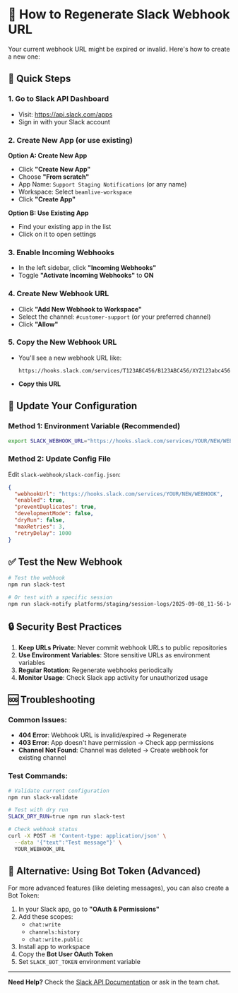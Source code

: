 # 🔄 How to Regenerate Slack Webhook URL

Your current webhook URL might be expired or invalid. Here's how to create a new one:

## 🚀 Quick Steps

### 1. **Go to Slack API Dashboard**
- Visit: https://api.slack.com/apps
- Sign in with your Slack account

### 2. **Create New App (or use existing)**

**Option A: Create New App**
- Click **"Create New App"**
- Choose **"From scratch"**
- App Name: `Support Staging Notifications` (or any name)
- Workspace: Select `beamlive-workspace`
- Click **"Create App"**

**Option B: Use Existing App**
- Find your existing app in the list
- Click on it to open settings

### 3. **Enable Incoming Webhooks**
- In the left sidebar, click **"Incoming Webhooks"**
- Toggle **"Activate Incoming Webhooks"** to **ON**

### 4. **Create New Webhook URL**
- Click **"Add New Webhook to Workspace"**
- Select the channel: `#customer-support` (or your preferred channel)
- Click **"Allow"**

### 5. **Copy the New Webhook URL**
- You'll see a new webhook URL like:
  ```
  https://hooks.slack.com/services/T123ABC456/B123ABC456/XYZ123abc456def789
  ```
- **Copy this URL**

## 🔧 Update Your Configuration

### Method 1: Environment Variable (Recommended)
```bash
export SLACK_WEBHOOK_URL="https://hooks.slack.com/services/YOUR/NEW/WEBHOOK"
```

### Method 2: Update Config File
Edit `slack-webhook/slack-config.json`:
```json
{
  "webhookUrl": "https://hooks.slack.com/services/YOUR/NEW/WEBHOOK",
  "enabled": true,
  "preventDuplicates": true,
  "developmentMode": false,
  "dryRun": false,
  "maxRetries": 3,
  "retryDelay": 1000
}
```

## ✅ Test the New Webhook

```bash
# Test the webhook
npm run slack-test

# Or test with a specific session
npm run slack-notify platforms/staging/session-logs/2025-09-08_11-56-14_api-admin-core-dev-errors-20250908
```

## 🔒 Security Best Practices

1. **Keep URLs Private**: Never commit webhook URLs to public repositories
2. **Use Environment Variables**: Store sensitive URLs as environment variables
3. **Regular Rotation**: Regenerate webhooks periodically
4. **Monitor Usage**: Check Slack app activity for unauthorized usage

## 🆘 Troubleshooting

### Common Issues:
- **404 Error**: Webhook URL is invalid/expired → Regenerate
- **403 Error**: App doesn't have permission → Check app permissions
- **Channel Not Found**: Channel was deleted → Create webhook for existing channel

### Test Commands:
```bash
# Validate current configuration
npm run slack-validate

# Test with dry run
SLACK_DRY_RUN=true npm run slack-test

# Check webhook status
curl -X POST -H 'Content-type: application/json' \
  --data '{"text":"Test message"}' \
  YOUR_WEBHOOK_URL
```

## 📱 Alternative: Using Bot Token (Advanced)

For more advanced features (like deleting messages), you can also create a Bot Token:

1. In your Slack app, go to **"OAuth & Permissions"**
2. Add these scopes:
   - `chat:write`
   - `channels:history`
   - `chat:write.public`
3. Install app to workspace
4. Copy the **Bot User OAuth Token**
5. Set `SLACK_BOT_TOKEN` environment variable

---

**Need Help?** Check the [Slack API Documentation](https://api.slack.com/messaging/webhooks) or ask in the team chat.
